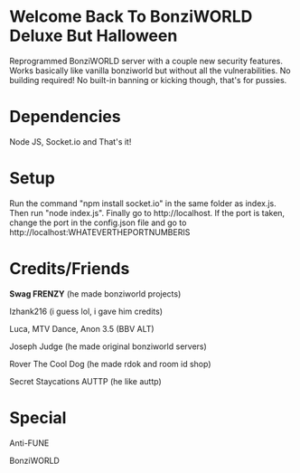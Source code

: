 # Welcome Back To BonziWORLD Deluxe But Halloween
Reprogrammed BonziWORLD server with a couple new security features. Works basically like vanilla bonziworld but without all the vulnerabilities. No building required! No built-in banning or kicking though, that's for pussies.

# Dependencies
Node JS, Socket.io and That's it!

# Setup
Run the command "npm install socket.io" in the same folder as index.js. Then run "node index.js". Finally go to http://localhost. If the port is taken, change the port in the config.json file and go to http://localhost:WHATEVERTHEPORTNUMBERIS

# Credits/Friends
**Swag FRENZY** (he made bonziworld projects)

Izhank216 (i guess lol, i gave him credits)

Luca, MTV Dance, Anon 3.5 (BBV ALT)

Joseph Judge (he made original bonziworld servers)

Rover The Cool Dog (he made rdok and room id shop)

Secret Staycations AUTTP (he like auttp)
# Special
Anti-FUNE

BonziWORLD
